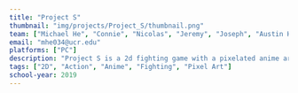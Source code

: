 ```yaml
---
title: "Project S"
thumbnail: "img/projects/Project_S/thumbnail.png"
team: ["Michael He", "Connie", "Nicolas", "Jeremy", "Joseph", "Austin Hong", "Matthew", "Justus"]
email: "mhe034@ucr.edu"
platforms: ["PC"]
description: "Project S is a 2d fighting game with a pixelated anime art style. Each character will have a unique playstyle and ultimately we will have 3 characters by spring. Project S will make you feel like you are truly a character inside a fighting game."
tags: ["2D", "Action", "Anime", "Fighting", "Pixel Art"]
school-year: 2019
---
```


